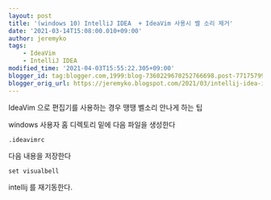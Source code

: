 ```yaml
---
layout: post
title: '(windows 10) IntelliJ IDEA  + IdeaVim 사용시 벨 소리 제거'
date: '2021-03-14T15:08:00.010+09:00'
author: jeremyko
tags:
    - IdeaVim
    - IntelliJ IDEA
modified_time: '2021-04-03T15:55:22.305+09:00'
blogger_id: tag:blogger.com,1999:blog-7360229670252766698.post-7717579987287003809
blogger_orig_url: https://jeremyko.blogspot.com/2021/03/intellij-idea-ideavim.html
---
```


IdeaVim 으로 편집기를 사용하는 경우 땡땡 벨소리 안나게 하는 팁

windows 사용자 홈 디렉토리 밑에 다음 파일을 생성한다

    .ideavimrc

다음 내용을 저장한다

    set visualbell

intellij 를 재기동한다.
